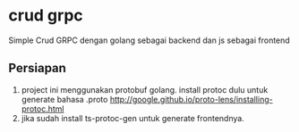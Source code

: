 # crud grpc
Simple Crud GRPC dengan golang sebagai backend dan js sebagai frontend

## Persiapan
1. project ini menggunakan protobuf golang. install protoc dulu untuk generate bahasa .proto  http://google.github.io/proto-lens/installing-protoc.html
2. jika sudah install ts-protoc-gen untuk generate frontendnya.
